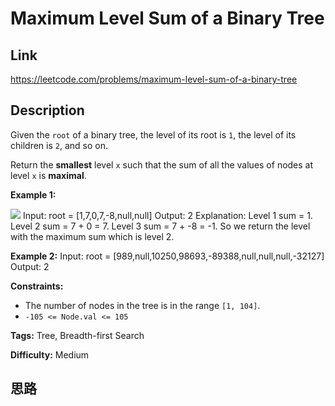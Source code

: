 # Maximum Level Sum of a Binary Tree

## Link

https://leetcode.com/problems/maximum-level-sum-of-a-binary-tree


## Description

Given the `root` of a binary tree, the level of its root is `1`, the level of
its children is `2`, and so on.

Return the **smallest** level `x` such that the sum of all the values of nodes
at level `x` is **maximal**.



**Example 1:**

![](https://assets.leetcode.com/uploads/2019/05/03/capture.JPG)
            Input: root = [1,7,0,7,-8,null,null]    Output: 2    Explanation:    Level 1 sum = 1.    Level 2 sum = 7 + 0 = 7.    Level 3 sum = 7 + -8 = -1.    So we return the level with the maximum sum which is level 2.    

**Example 2:**
            Input: root = [989,null,10250,98693,-89388,null,null,null,-32127]    Output: 2    



**Constraints:**

  * The number of nodes in the tree is in the range `[1, 104]`.
  * `-105 <= Node.val <= 105`


**Tags:** Tree, Breadth-first Search

**Difficulty:** Medium

## 思路

[title]: https://leetcode.com/problems/maximum-level-sum-of-a-binary-tree
